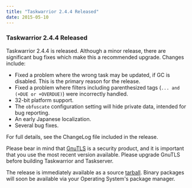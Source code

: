 ```yaml
---
title: "Taskwarrior 2.4.4 Released"
date: 2015-05-10
---
```


### Taskwarrior 2.4.4 Released 

Taskwarrior 2.4.4 is released.
Although a minor release, there are significant bug fixes which make this a recommended upgrade.
Changes include:

- Fixed a problem where the wrong task may be updated, if GC is disabled.
  This is the primary reason for the release.
- Fixed a problem where filters including parenthesized tags (`... and (+DUE or +OVERDUE)`) were incorrectly handled.
- 32-bit platform support.
- The `obfuscate` configuration setting will hide private data, intended for bug reporting.
- An early Japanese localization.
- Several bug fixes.

For full details, see the ChangeLog file included in the release.

Please bear in mind that [GnuTLS](https://gnutls.org) is a security product, and it is important that you use the most recent version available.
Please upgrade GnuTLS before building Taskwarrior and Taskserver.

The release is immediately available as a source [tarball](/download).
Binary packages will soon be available via your Operating System's package manager.
